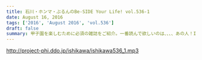 ```yaml
---
title: 石川・ホンマ・ぶるんのBe-SIDE Your Life! vol.536-1
date: August 16, 2016
tags: ['2016', 'August 2016', 'vol.536']
draft: false
summary: 甲子園を楽しむために必須の雑誌をご紹介。一番読んで欲しいのは、、、、あの人！ISHII
---
```


http://project-phi.ddo.jp/ishikawa/ishikawa536_1.mp3